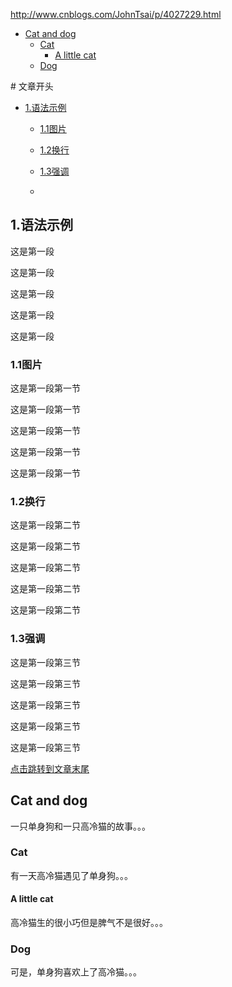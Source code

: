 
http://www.cnblogs.com/JohnTsai/p/4027229.html



* [Cat and dog](#cat-and-dog)
	* [Cat](#cat)
		* [A little cat](#a-little-cat)
	* [Dog](#dog)



<span id="jump"># 文章开头</span>


* [1.语法示例](#1)
  * [1.1图片](#1.1)

  * [1.2换行](#1.2)

  * [1.3强调](#1.3)
  * 
  






<h2 id="1">1.语法示例</h2>

这是第一段

这是第一段

这是第一段

这是第一段

这是第一段

<h3 id="1.1">1.1图片</h3>

这是第一段第一节

这是第一段第一节

这是第一段第一节

这是第一段第一节

这是第一段第一节

<h3 id="1.2">1.2换行</h3>

这是第一段第二节

这是第一段第二节

这是第一段第二节

这是第一段第二节

这是第一段第二节

<h3 id="1.3">1.3强调</h3>

这是第一段第三节

这是第一段第三节

这是第一段第三节

这是第一段第三节

这是第一段第三节



[点击跳转到文章末尾](#jump)



## Cat and dog

一只单身狗和一只高冷猫的故事。。。

### Cat

有一天高冷猫遇见了单身狗。。。

#### A little cat

高冷猫生的很小巧但是脾气不是很好。。。

### Dog

可是，单身狗喜欢上了高冷猫。。。
